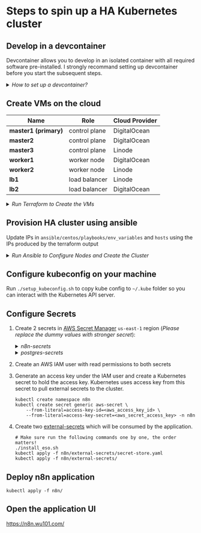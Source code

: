# Steps to spin up a HA Kubernetes cluster

## Develop in a devcontainer

Devcontainer allows you to develop in an isolated container with all required software pre-installed. I strongly recommand setting up devcontainer before you start the subsequent steps. 

<details>
  <summary><i>How to set up a devcontainer?</i></summary>

1. Ensure Docker is installed and running
1. Install [vscode](https://code.visualstudio.com/) and `Dev Containers` extension
1. Open this project in vscode
1. Launch `Command Palette` from the UI or run `⌘ + Shift + P` if you are on Mac
1. Select either `Reopen in Container` or `Rebuild Container` to start the Devcontainer
1. Start terminal in vscode before you run the subsequent steps
</details>


## Create VMs on the cloud

| **Name**              | **Role**      | **Cloud Provider** |
|-----------------------|---------------|--------------------|
| **master1 (primary)** | control plane | DigitalOcean       |
| **master2**           | control plane | DigitalOcean       |
| **master3**           | control plane | Linode             |
| **worker1**           | worker node   | DigitalOcean       |
| **worker2**           | worker node   | Linode             |
| **lb1**                | load balancer | Linode         |
| **lb2**                | load balancer | DigitalOcean          |


<details>
    <summary><i>Run Terraform to Create the VMs</i></summary>

1. Create API token for both Linode and DigitalOcean, and set the following environment variables
    ```
    export TF_VAR_do_token=****************
    export TF_VAR_linode_token=****************
    ```
1. This exercise also assumes that you have a AWS route53 hosted zone. Please create IAM access and set the following environment variables so you can create a DNS record for the loadbalancer IPs:
    ```
    export AWS_ACCESS_KEY_ID=****************
    export AWS_SECRET_ACCESS_KEY=****************
    export AWS_REGION=us-east-1   
    ```

1. Run terraform to create the VMs

    ```
    cd terraform/
    terraform init
    terraform apply
    ```
</details>



## Provision HA cluster using ansible

Update IPs in `ansible/centos/playbooks/env_variables` and `hosts` using the IPs produced by the terraform output

<details>
    <summary><i>Run Ansible to Configure Nodes and Create the Cluster</i></summary>

```
cd ansible/centos/
ansible-playbook --private-key /path/to/private/key setup_cluster.yml
```

</details>

    

## Configure kubeconfig on your machine

Run `./setup_kubeconfig.sh` to copy kube config to `~/.kube` folder so you can interact with the Kubernetes API server.

## Configure Secrets 

1. Create 2 secrets in [AWS Secret Manager](https://aws.amazon.com/secrets-manager/) `us-east-1` region (_Please replace the dummy values with stronger secret_):

    <details><summary><i>n8n-secrets</i></summary>
    
        "DB_POSTGRESDB_PASSWORD": "n8n",
        "N8N_BASIC_AUTH_PASSWORD": "n8n",
        "N8N_ENCRYPTION_KEY": "n8n"
    
    </details>

    <details><summary><i>postgres-secrets</i></summary>

        "PGDATA": "/var/lib/postgresql/data/pgdata",
        "POSTGRES_USER": "n8n",
        "POSTGRES_DB": "n8n",
        "POSTGRES_PASSWORD": "n8n"

    </details>
    
    
1. Create an AWS IAM user with read permissions to both secrets
1. Generate an access key under the IAM user and create a Kubernetes secret to hold the access key. Kubernetes uses access key from this secret to pull external secrets to the cluster.
    ```
    kubectl create namespace n8n
    kubectl create secret generic aws-secret \ 
        --from-literal=access-key-id=<aws_access_key_id> \
        --from-literal=access-key-secret=<aws_secret_access_key> -n n8n
    ```
1. Create two [external-secrets](https://external-secrets.io/) which will be consumed by the application. 
    ```
    # Make sure run the following commands one by one, the order matters!
    ./install_eso.sh
    kubectl apply -f n8n/external-secrets/secret-store.yaml 
    kubectl apply -f n8n/external-secrets/
    ```

## Deploy n8n application

```
kubectl apply -f n8n/
```

## Open the application UI

https://n8n.wu101.com/

